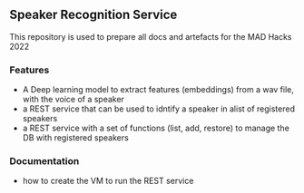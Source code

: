 ## Speaker Recognition Service
This repository is used to prepare all docs and artefacts for the MAD Hacks 2022

### Features
* A Deep learning model to extract features (embeddings) from a wav file, with the voice of a speaker
* a REST service that can be used to idntify a speaker in alist of registered speakers
* a REST service with a set of functions (list, add, restore) to manage the DB with registered speakers

### Documentation
* how to create the VM to run the REST service


